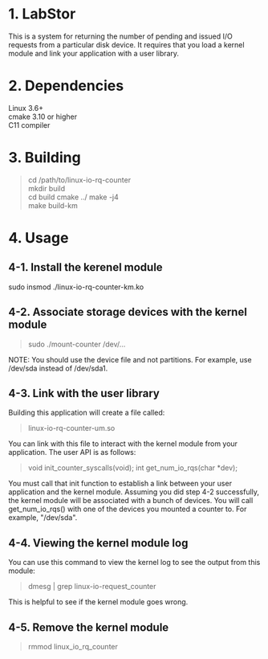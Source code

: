 
# 1. LabStor

This is a system for returning the number of pending and issued I/O
requests from a particular disk device. It requires that you load a
kernel module and link your application with a user library.

# 2. Dependencies

Linux 3.6+  
cmake 3.10 or higher  
C11 compiler  

# 3. Building

> cd /path/to/linux-io-rq-counter  
> mkdir build  
> cd build
> cmake ../
> make -j4  
> make build-km  

# 4. Usage

## 4-1. Install the kerenel module

sudo insmod ./linux-io-rq-counter-km.ko

## 4-2. Associate storage devices with the kernel module

> sudo ./mount-counter /dev/...  

NOTE: You should use the device file and not partitions. For
example, use /dev/sda instead of /dev/sda1.  

## 4-3. Link with the user library

Building this application will create a file called:

> linux-io-rq-counter-um.so

You can link with this file to interact with the kernel module from
your application. The user API is as follows:

> void init_counter_syscalls(void); 
> int get_num_io_rqs(char *dev);  

You must call that init function to establish a link between your user
application and the kernel module. Assuming you did step 4-2 successfully,
the kernel module will be associated with a bunch of devices. You will
call get_num_io_rqs() with one of the devices you mounted a counter to.
For example, "/dev/sda".

## 4-4. Viewing the kernel module log

You can use this command to view the kernel log to see the output from
this module:  

> dmesg | grep linux-io-request_counter  

This is helpful to see if the kernel module goes wrong.

## 4-5. Remove the kernel module

> rmmod linux_io_rq_counter  



